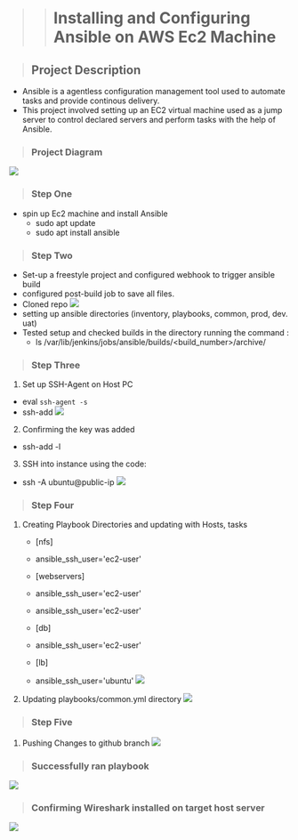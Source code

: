 >># Installing and Configuring Ansible on AWS Ec2 Machine 

>## Project Description

- Ansible is a agentless configuration management tool used to automate tasks and provide continous delivery. 
- This project involved setting up an EC2 virtual machine used as a jump server to control declared servers and perform tasks with the help of Ansible. 
>### Project Diagram 
![](/PNGs/Project%2011%20Diagram.png)

>### Step One 
- spin up Ec2 machine and install Ansible 
    - sudo apt update
    - sudo apt install ansible
>### Step Two 
- Set-up a freestyle project and configured webhook to trigger ansible build
- configured post-build job to save all files.
- Cloned repo 
![](PNGs/3.%20Clonning%20Repo%20.png)
- setting up ansible directories (inventory, playbooks, common, prod, dev. uat)
- Tested setup and checked builds in the directory running the command :
  - ls /var/lib/jenkins/jobs/ansible/builds/<build_number>/archive/

>### Step Three
1. Set up SSH-Agent on Host PC 
-    eval `ssh-agent -s`
-    ssh-add <path-to-private-key>
![](/PNGs/5.%20pem%20key%20added%20to%20ssh%20agent.png)
2. Confirming the key was added 
-    ssh-add -l
3. SSH into instance using the code: 
-    ssh -A ubuntu@public-ip
![](PNGs/6.%20SSH%20using%20Agent.png)
>### Step Four 
1.  Creating Playbook Directories and updating with Hosts, tasks 
    -  [nfs]
    - <NFS-Server-Private-IP-Address> ansible_ssh_user='ec2-user'

    -  [webservers]
    - <Web-Server1-Private-IP-Address> ansible_ssh_user='ec2-user'
    - <Web-Server2-Private-IP-Address> ansible_ssh_user='ec2-user'

    -  [db]
    - <Database-Private-IP-Address> ansible_ssh_user='ec2-user' 

    -  [lb]
    - <Load-Balancer-Private-IP-Address> ansible_ssh_user='ubuntu'
![](PNGs/7.%20Editing%20inventory-dev%20directory.png)

2. Updating playbooks/common.yml directory 
![](PNGs/8.%20Updating%20Common.yml%20directory.png)

>### Step Five
1. Pushing Changes to github branch
![](/PNGs/9.%20Pushing%20changes%20to%20branch%20.png)

>### Successfully ran playbook 
![](PNGs/11.%20Successful%20SSH%20from%20controller%20server.png)

>### Confirming Wireshark installed on target host server
![](PNGs/12.%20Checking%20wireshark%20version%20on%20NFS-server.png)